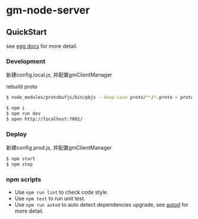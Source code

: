 # gm-node-server

## QuickStart

<!-- add docs here for user -->

see [egg docs][egg] for more detail.

### Development

新建config.local.js, 并配置gmClientManager

rebuild proto

```bash
$ node_modules/protobufjs/bin/pbjs --keep-case proto/**/*.proto > proto/bundle.json
```


```bash
$ npm i
$ npm run dev
$ open http://localhost:7001/
```

### Deploy

新建config.prod.js, 并配置gmClientManager

```bash
$ npm start
$ npm stop
```

### npm scripts

- Use `npm run lint` to check code style.
- Use `npm test` to run unit test.
- Use `npm run autod` to auto detect dependencies upgrade, see [autod](https://www.npmjs.com/package/autod) for more detail.

[egg]: https://eggjs.org
